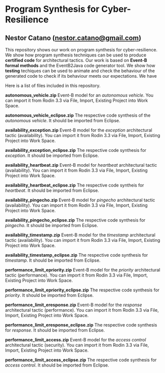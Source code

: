 # Program Synthesis for Cyber-Resilience
## Nestor Catano (nestor.catano@gmail.com)

This repository shows our work on program synthesis for cyber-resilience. We show how program synthesis techniques can be used to produce **certified code** for architectural tactics. Our work is based on **Event-B formal methods** and the EventB2Java code generator tool. We show how **testing** techiques can be used to animate and check the behaviour of the generated code to check if its behaviour meets our expectations. We have 

Here is a list of files included in this repository.

**autonomous_vehicle.zip** Event-B model for an *autonomous vehicle*. You can import it from Rodin 3.3 via File, Import, Existing Project into Work Space.

**autonomous_vehicle_eclipse.zip** The respective code synthesis of the *autonomous vehicle*. It should be imported from Eclipse.

**availability_exception.zip** Event-B model for the *exception* architectural tactic (availability). You can import it from Rodin 3.3 via File, Import, Existing Project into Work Space.

**availability_exception_eclipse.zip** The respective code synthesis for *exception*. It should be imported from Eclipse. 

**availability_heartbeat.zip** Event-B model for *heartbeat* architectural tactic (availability). You can import it from Rodin 3.3 via File, Import, Existing Project into Work Space.

**availability_heartbeat_eclipse.zip** The respective code syntheis for *heartbeat*. It should be imported from Eclipse.

**availability_pingecho.zip** Event-B model for *pingecho* architectural tactic (availability). You can import it from Rodin 3.3 via File, Import, Existing Project into Work Space.

**availability_pingecho_eclipse.zip**  The respective code synthesis for *pingecho*. It should be imported from Eclipse. 

**availability_timestamp.zip** Event-B model for the *timestamp* architectural tactic (availability). You can import it from Rodin 3.3 via File, Import, Existing Project into Work Space.

**availability_timestamp_eclipse.zip** The respective code synthesis for *timestamp*. It should be imported from Eclipse.

**performance_limit_epriority.zip** Event-B model for the *priority* architectural tactic (performance). You can import it from Rodin 3.3 via File, Import, Existing Project into Work Space.

**performance_limit_epriority_eclipse.zip** The respective code synthesis for *priority*. It should be imported from Eclipse.

**performance_limit_eresponse.zip** Event-B model for the *response* architectural tactic (performance). You can import it from Rodin 3.3 via File, Import, Existing Project into Work Space.

**performance_limit_eresponse_eclipse.zip** The respective code synthesis for *response*. It should be imported from Eclipse.

**performance_limit_access.zip** Event-B model for the *access control* architectural tactic (security). You can import it from Rodin 3.3 via File, Import, Existing Project into Work Space.

**performance_limit_access_eclipse.zip** The respective code synthesis for *access control*. It should be imported from Eclipse.
